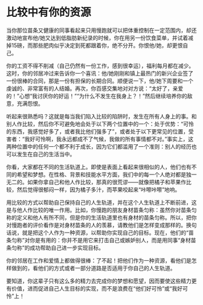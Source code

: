 # 比较中有你的资源

当你那位苗条又健康的同事看起来只用慢跑就可以把体重控制在一定范围内，却还激动地宣布他/她又达到低脂肪新纪录的时候，你在用另一份饮食菜单，并试着减掉15磅，而那些肥肉似乎决定到死都跟着你，绝不分开。你恨他/她，却更恨自己。 

你的工资不得不削减（自己仍然有一份工作，感到很幸运），福利每月都在减少。这时，你的邻居冲过来告诉你一个喜讯：他/她刚刚和镇上最热门的新兴企业签了一份很棒的合同，那是一份有担保的长期合同。顺便说一下，他/她下周要和一个虔诚的、非常富有的人结婚。再次，你百感交集地对对方说：“太好了，亲爱的！”心想“我讨厌你的好运！”“为什么不发生在我身上？！”然后继续培养你的敌意，充满怨恨。 

听起来很熟悉吗？这就是每当我们陷入比较的陷阱时，发生在所有人身上的事。和别人作比较，然后你不可避免地会处于以下两个位置中的一个：处于优势：“可怜的东西，我感觉好多了，或者我比他们强多了”，或者处于以下更常见的位置，受害者：“我好可怜啊，我永远都成不了气候，我做的所有事情都不对。”事实上，这两种位置中的任何一个都不利于成长，因为它们都滥用了一个准则：别人的经历也可以发生在自己的生活当中。 

你看，大家都在不同的生活轨道上。即使是表面上看起来很相似的人，他们也有不同的希望和梦想。在性格、背景和技能水平方面，我们中的每一个人绝对都是独一无二的。如果你拿自己和他人作比较，那真的很荒谬——就像把橘子和苹果作比较，然后觉得很郁闷一样，因为橘子多汁，而苹果咬起来“咔嚓咔嚓”地响。 

用比较的方式以帮助自己保持自己的人生轨道，并在这个人生轨道上不断前进，这是与他人作比较的唯一作用。比如，你慢跑的朋友身材苗条匀称：虽然你对苗条匀称的定义和他人有所不同，但是你的生活轨道里也有身材的苗条匀称。所以，把你对慢跑者的评价看作是对身材苗条的人的羡慕，请教他们是怎样变成那样的。换句话说，就是把这个人作为一种资源，以帮助你实现自己的目标。现在，他们的“苗条匀称”对你是有用的：你并不是用它来打击自己或嫉妒别人，而是用同事“身材苗条匀称”的成功帮助自己进一步实现目标。 

你的邻居在工作和爱情上都做得很棒：了不起！把他们作为一种资源，看他们是怎样做到的，看他们的方式或者一部分道路是否适用于你自己的人生轨道。 

要知道，你这辈子只有这么多的精力去完成你的梦想和愿望，因而要使这些精力更有价值，进而促进自己人生目标的实现，而不是浪费在“他们好可怜”或“我好可怜”上！